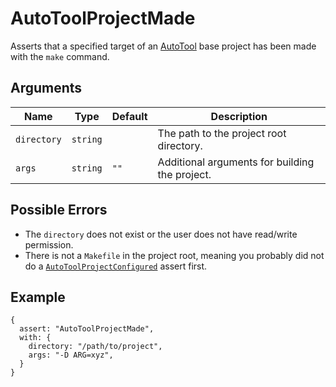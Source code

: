 # AutoToolProjectMade

Asserts that a specified target of an [AutoTool](https://www.gnu.org/software/automake/manual/html_node/Autotools-Introduction.html) base project has been made with the `make` command.

## Arguments

| Name        | Type     | Default | Description                                    |
| ----------- | -------- | ------- | ---------------------------------------------- |
| `directory` | `string` |         | The path to the project root directory.        |
| `args`      | `string` | `""`    | Additional arguments for building the project. |

## Possible Errors

- The `directory` does not exist or the user does not have read/write permission.
- There is not a `Makefile` in the project root, meaning you probably did not do a [`AutoToolProjectConfigured`](./AutoToolProjectConfigured.md) assert first.

## Example

```json5
{
  assert: "AutoToolProjectMade",
  with: {
    directory: "/path/to/project",
    args: "-D ARG=xyz",
  }
}
```
